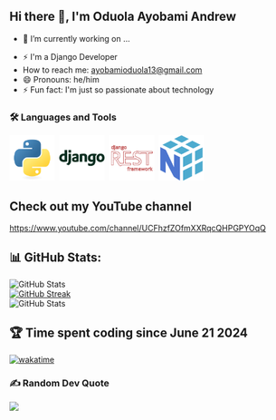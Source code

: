 ## Hi there 👋, I'm Oduola Ayobami Andrew

- 🔭 I’m currently working on ...
<!--- 🌱 I’m currently learning Machine Learning -->
- ⚡ I'm a Django Developer 
-  How to reach me: ayobamioduola13@gmail.com
-  😄 Pronouns: he/him
-  ⚡ Fun fact: I'm just so passionate about technology

### 🛠️ Languages and Tools
<div>
   <img src="https://github.com/devicons/devicon/blob/master/icons/python/python-original.svg" title="Python" alt="Python" width="80" height="80"/>&nbsp;
  <img src="https://github.com/devicons/devicon/blob/master/icons/django/django-plain-wordmark.svg" title="Django" alt="Django" width="80" height="80"/>&nbsp;
  <img src="https://github.com/devicons/devicon/blob/master/icons/djangorest/djangorest-line-wordmark.svg" title="Django Rest framework" alt="Django Rest Framework"  width="80" height="80">&nbsp;
  <img src="https://github.com/devicons/devicon/blob/master/icons/numpy/numpy-original.svg" title = "Numpy" alt = "Django Rest Framework" width="80", height="80"/>&nbsp;
</div>

## Check out my YouTube channel
https://www.youtube.com/channel/UCFhzfZOfmXXRqcQHPGPYOqQ


## 📊 GitHub Stats:
![GitHub Stats](https://github-readme-stats.vercel.app/api?username=Andrew-oduola&theme=dark&hide_border=true&include_all_commits=true&count_private=true)<br/>
[![GitHub Streak](https://github-readme-streak-stats.herokuapp.com?user=Andrew-oduola&theme=dark&border_radius=5)](https://git.io/streak-stats)<br/>
![GitHub Stats](https://github-readme-stats.vercel.app/api/top-langs/?username=Andrew-oduola&theme=dark&hide_border=true&include_all_commits=true&count_private=true&layout=compact)

## 🏆 Time spent coding since June 21 2024
[![wakatime](https://wakatime.com/badge/user/2d6293bb-a11a-49a4-87e5-9aa14c13bf03.svg)](https://wakatime.com/@2d6293bb-a11a-49a4-87e5-9aa14c13bf03)

### ✍️ Random Dev Quote
![](https://quotes-github-readme.vercel.app/api?type=horizontal&theme=radical)

<!--
**Andrew-oduola/Andrew-oduola** is a ✨ _special_ ✨ repository because its `README.md` (this file) appears on your GitHub profile.

Here are some ideas to get you started:

- 🔭 I’m currently working on ...
- 🌱 I’m currently learning ...
- 👯 I’m looking to collaborate on ...
- 🤔 I’m looking for help with ...
- 💬 Ask me about ...
- 📫 How to reach me: ...
- 😄 Pronouns: ...
- ⚡ Fun fact: ...
-->

